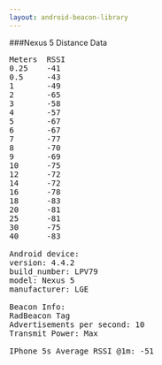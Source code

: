 ```yaml
---
layout: android-beacon-library
---
```


###Nexus 5 Distance Data

<pre>
Meters  RSSI
0.25    -41
0.5     -43
1       -49
2       -65
3       -58
4       -57
5       -67
6       -67
7       -77
8       -70
9       -69
10      -75
12      -72
14      -72
16      -78
18      -83
20      -81
25      -81
30      -75
40      -83

Android device:
version: 4.4.2
build_number: LPV79
model: Nexus 5
manufacturer: LGE

Beacon Info:
RadBeacon Tag
Advertisements per second: 10
Transmit Power: Max

IPhone 5s Average RSSI @1m: -51
</pre>
